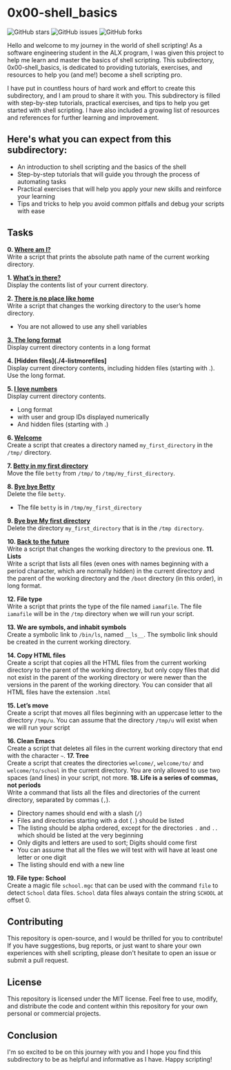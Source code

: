 # 0x00-shell_basics
![GitHub stars](https://img.shields.io/github/stars/yiradesat/alx-system_engineering-devops?style=flat-square) ![GitHub issues](https://img.shields.io/github/issues/yiradesat/alx-system_engineering-devops?style=flat-square) ![GitHub forks](https://img.shields.io/github/forks/yiradesat/alx-system_engineering-devops?style=flat-square)

Hello and welcome to my journey in the world of shell scripting! As a software engineering student in the ALX program, I was given this project to help me learn and master the basics of shell scripting. This subdirectory, 0x00-shell_basics, is dedicated to providing tutorials, exercises, and resources to help you (and me!) become a shell scripting pro.

I have put in countless hours of hard work and effort to create this subdirectory, and I am proud to share it with you. This subdirectory is filled with step-by-step tutorials, practical exercises, and tips to help you get started with shell scripting. I have also included a growing list of resources and references for further learning and improvement.

## Here's what you can expect from this subdirectory:

- An introduction to shell scripting and the basics of the shell
- Step-by-step tutorials that will guide you through the process of automating tasks
- Practical exercises that will help you apply your new skills and reinforce your learning
- Tips and tricks to help you avoid common pitfalls and debug your scripts with ease

## Tasks
**0. [Where am I?](./0-current_working_directory)** <br>
Write a script that prints the absolute path name of the current working directory.

**1. [What’s in there?](./1-listit)** <br>
Display the contents list of your current directory.

**2. [There is no place like home](./2-bring_me_home)** <br>
Write a script that changes the working directory to the user’s home directory.
* You are not allowed to use any shell variables

**[3. The long format](./3-listfiles)** <br>
Display current directory contents in a long format

**4. [Hidden files](./4-listmorefiles]** <br>
Display current directory contents, including hidden files (starting with .). Use the long format.

**5. [I love numbers](./5-listfilesdigitonly)** <br>
Display current directory contents.
* Long format
* with user and group IDs displayed numerically
* And hidden files (starting with .)

**6. [Welcome](./6-firstdirectory)** <br>
Create a script that creates a directory named ``my_first_directory`` in the ``/tmp/`` directory.

**7. [Betty in my first directory](./7-movethatfile)** <br>
Move the file ``betty`` from ``/tmp/`` to ``/tmp/my_first_directory``.

**8. [Bye bye Betty](./8-firstdelete)** <br>
Delete the file ``betty``.
* The file ``betty`` is in ``/tmp/my_first_directory``

**9. [Bye bye My first directory](./9-firstdirdeletion)** <br>
Delete the directory ``my_first_directory`` that is in the ``/tmp directory``.

**10. [Back to the future](./10-back)** <br>
Write a script that changes the working directory to the previous one.
**11. Lists** <br>
Write a script that lists all files (even ones with names beginning with a period character, which are normally hidden) in the current directory and the parent of the working directory and the ``/boot`` directory (in this order), in long format.

**12. File type** <br>
Write a script that prints the type of the file named ``iamafile``. The file ``iamafile`` will be in the ``/tmp`` directory when we will run your script.

**13. We are symbols, and inhabit symbols** <br>
Create a symbolic link to ``/bin/ls``, named ``__ls__``. The symbolic link should be created in the current working directory.

**14. Copy HTML files** <br>
Create a script that copies all the HTML files from the current working directory to the parent of the working directory, but only copy files that did not exist in the parent of the working directory or were newer than the versions in the parent of the working directory.
You can consider that all HTML files have the extension ``.html``

**15. Let’s move** <br>
Create a script that moves all files beginning with an uppercase letter to the directory ``/tmp/u``.
You can assume that the directory ``/tmp/u`` will exist when we will run your script

**16. Clean Emacs** <br>
Create a script that deletes all files in the current working directory that end with the character ``~``.
**17. Tree** <br>
Create a script that creates the directories ``welcome/``, ``welcome/to/`` and ``welcome/to/school`` in the current directory.
You are only allowed to use two spaces (and lines) in your script, not more.
**18. Life is a series of commas, not periods** <br>
Write a command that lists all the files and directories of the current directory, separated by commas (``,``).
* Directory names should end with a slash (``/``)
* Files and directories starting with a dot (``.``) should be listed
* The listing should be alpha ordered, except for the directories ``.`` and ``..`` which should be listed at the very beginning
* Only digits and letters are used to sort; Digits should come first
* You can assume that all the files we will test with will have at least one letter or one digit
* The listing should end with a new line

**19. File type: School** <br>
Create a magic file ``school.mgc`` that can be used with the command ``file`` to detect ``School`` data files. ``School`` data files always contain the string ``SCHOOL`` at offset 0.

## Contributing
This repository is open-source, and I would be thrilled for you to contribute! If you have suggestions, bug reports, or just want to share your own experiences with shell scripting, please don't hesitate to open an issue or submit a pull request.

## License
This repository is licensed under the MIT license. Feel free to use, modify, and distribute the code and content within this repository for your own personal or commercial projects.

## Conclusion
I'm so excited to be on this journey with you and I hope you find this subdirectory to be as helpful and informative as I have. Happy scripting!
